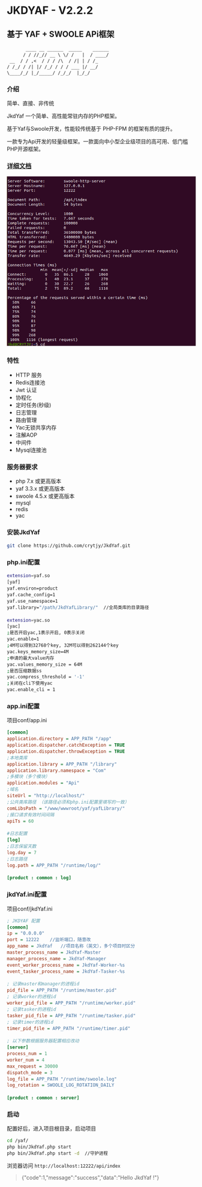 # JKDYAF - V2.2.2

## 基于 YAF + SWOOLE APi框架
           ____ __ ______  _____    ______
          / / //_// __ \ \/ /   |  / ____/
     __  / / ,<  / / / /\  / /| | / /_
    / /_/ / /| |/ /_/ / / / ___ |/ __/
    \____/_/ |_/_____/ /_/_/  |_/_/

### 

### 介绍

简单、直接、非传统

JkdYaf 一个简单、高性能常驻内存的PHP框架。

基于Yaf与Swoole开发，性能较传统基于 PHP-FPM 的框架有质的提升。

一款专为Api开发的轻量级框架。一款面向中小型企业级项目的高可用、低门槛PHP开源框架。

### [详细文档](http://jkdyaf.crytjy.com/)

![](JkdYaf.png)

### 特性

- HTTP 服务
- Redis连接池
- Jwt 认证
- 协程化
- 定时任务(秒级)
- 日志管理
- 路由管理
- Yac无锁共享内存
- 注解AOP
- 中间件
- Mysql连接池

### 服务器要求
- php 7.x 或更高版本
- yaf 3.3.x 或更高版本
- swoole 4.5.x 或更高版本
- mysql
- redis
- yac



### 安装JkdYaf

```bash
git clone https://github.com/crytjy/JkdYaf.git
```


### php.ini配置

```bash
extension=yaf.so
[yaf]   
yaf.environ=product
yaf.cache_config=1
yaf.use_namespace=1
yaf.library="/path/JkdYafLibrary/"  //全局类库的目录路径
    
extension=yac.so
[yac]
;是否开启yac,1表示开启, 0表示关闭
yac.enable=1 
;4M可以得到32768个key, 32M可以得到262144个key
yac.keys_memory_size=4M
;申请的最大value内存
yac.values_memory_size = 64M 
;是否压缩数据ss
yac.compress_threshold = '-1' 
;关闭在cli下使用yac
yac.enable_cli = 1
```

### app.ini配置

项目conf/app.ini

```ini
[common]
application.directory = APP_PATH "/app"
application.dispatcher.catchException = TRUE
application.dispatcher.throwException = TRUE
;本地类库
application.library = APP_PATH "/library"
application.library.namespace = "Com"
;多模块（多个模块）
application.modules = "Api"
;域名
siteUrl = "http://localhost/"
;公共类库路径 （该路径必须和php.ini配置里填写的一致）
comLibsPath = "/www/wwwroot/yaf/yafLibrary/"
;接口请求有效时间间隔
apiTs = 60

#日志配置
[log]
;日志保留天数
log.day = 7
;日志路径
log.path = APP_PATH "/runtime/log/"

[product : common : log]
```

### jkdYaf.ini配置

项目conf/jkdYaf.ini

```ini
; JKDYAF 配置
[common]
ip = "0.0.0.0"
port = 12222    //监听端口，随意改
app_name = JkdYaf   //项目名称（英文），多个项目时区分
master_process_name = JkdYaf-Master
manager_process_name = JkdYaf-Manager
event_worker_process_name = JkdYaf-Worker-%s
event_tasker_process_name = JkdYaf-Tasker-%s

; 记录master和manager的进程id
pid_file = APP_PATH "/runtime/master.pid"
; 记录worker的进程id
worker_pid_file = APP_PATH "/runtime/worker.pid"
; 记录tasker的进程id
tasker_pid_file = APP_PATH "/runtime/tasker.pid"
; 记录timer的进程id
timer_pid_file = APP_PATH "/runtime/timer.pid"

; 以下参数根据服务器配置相应改动
[server]
process_num = 1
worker_num = 4
max_request = 30000
dispatch_mode = 3
log_file = APP_PATH "/runtime/swoole.log"
log_rotation = SWOOLE_LOG_ROTATION_DAILY

[product : common : server]
```

### 启动

配置好后，进入项目根目录，启动项目

```bash
cd /yaf/
php bin/JkdYaf.php start 
php bin/JkdYaf.php start -d  //守护进程
```

浏览器访问 `http://localhost:12222/api/index`

> {"code":1,"message":"success","data":"Hello JkdYaf !"}
